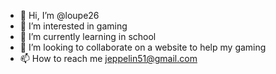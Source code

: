 - 👋 Hi, I’m @loupe26
- 👀 I’m interested in gaming
- 🌱 I’m currently learning in school 
- 💞️ I’m looking to collaborate on a website to help my gaming 
- 📫 How to reach me jeppelin51@gmail.com

<!---
loupe26/loupe26 is a ✨ special ✨ repository because its `README.md` (this file) appears on your GitHub profile.
You can click the Preview link to take a look at your changes.
--->
